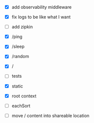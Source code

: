 * [x] add observability middleware
* [x] fix logs to be like what I want
* [ ] add zipkin
* [x] /ping
* [x] /sleep
* [x] /random
* [x] /
* [ ] tests
* [x] static
* [x] root context
* [ ] eachSort
* [ ] move / content into shareable location


